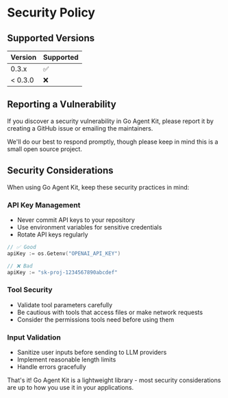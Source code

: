 # Security Policy

## Supported Versions

| Version | Supported          |
| ------- | ------------------ |
| 0.3.x   | :white_check_mark: |
| < 0.3.0 | :x:                |

## Reporting a Vulnerability

If you discover a security vulnerability in Go Agent Kit, please report it by creating a GitHub issue or emailing the maintainers.

We'll do our best to respond promptly, though please keep in mind this is a small open source project.

## Security Considerations

When using Go Agent Kit, keep these security practices in mind:

### API Key Management
- Never commit API keys to your repository
- Use environment variables for sensitive credentials
- Rotate API keys regularly

```go
// ✅ Good
apiKey := os.Getenv("OPENAI_API_KEY")

// ❌ Bad  
apiKey := "sk-proj-1234567890abcdef"
```

### Tool Security
- Validate tool parameters carefully
- Be cautious with tools that access files or make network requests
- Consider the permissions tools need before using them

### Input Validation
- Sanitize user inputs before sending to LLM providers
- Implement reasonable length limits
- Handle errors gracefully

That's it! Go Agent Kit is a lightweight library - most security considerations are up to how you use it in your applications.